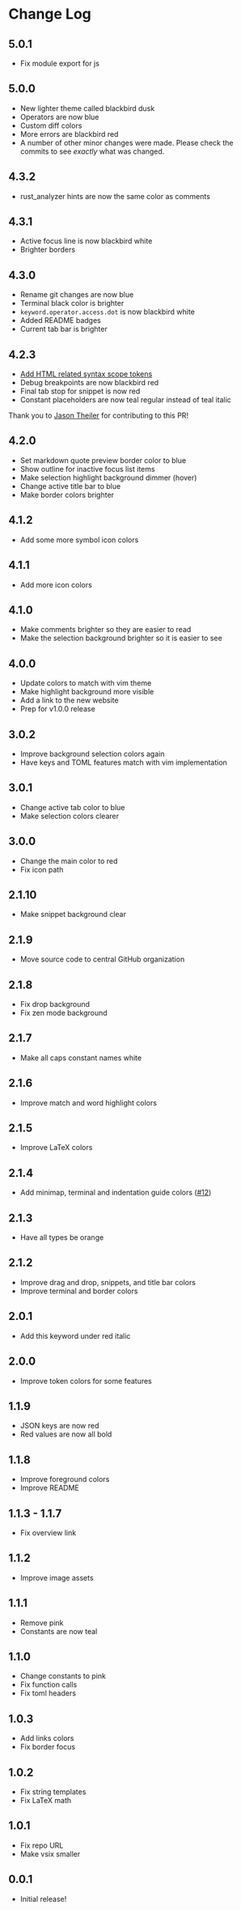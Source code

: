 # Change Log

## 5.0.1

- Fix module export for js

## 5.0.0

- New lighter theme called blackbird dusk
- Operators are now blue
- Custom diff colors
- More errors are blackbird red
- A number of other minor changes were made. Please check the commits to see _exactly_ what was changed.

## 4.3.2

- rust_analyzer hints are now the same color as comments

## 4.3.1

- Active focus line is now blackbird white
- Brighter borders

## 4.3.0

- Rename git changes are now blue
- Terminal black color is brighter
- `keyword.operator.access.dot` is now blackbird white
- Added README badges
- Current tab bar is brighter

## 4.2.3

- [Add HTML related syntax scope tokens](https://github.com/blackbirdtheme/vscode/pull/19)
- Debug breakpoints are now blackbird red
- Final tab stop for snippet is now red
- Constant placeholders are now teal regular instead of teal italic

Thank you to [Jason Theiler](https://github.com/jasontheiler) for contributing to this PR!

## 4.2.0

- Set markdown quote preview border color to blue
- Show outline for inactive focus list items
- Make selection highlight background dimmer (hover)
- Change active title bar to blue
- Make border colors brighter

## 4.1.2

- Add some more symbol icon colors

## 4.1.1

- Add more icon colors

## 4.1.0

- Make comments brighter so they are easier to read
- Make the selection background brighter so it is easier to see

## 4.0.0

- Update colors to match with vim theme
- Make highlight background more visible
- Add a link to the new website
- Prep for v1.0.0 release

## 3.0.2

- Improve background selection colors again
- Have keys and TOML features match with vim implementation

## 3.0.1

- Change active tab color to blue
- Make selection colors clearer

## 3.0.0

- Change the main color to red
- Fix icon path

## 2.1.10

- Make snippet background clear

## 2.1.9

- Move source code to central GitHub organization

## 2.1.8

- Fix drop background
- Fix zen mode background

## 2.1.7

- Make all caps constant names white

## 2.1.6

- Improve match and word highlight colors

## 2.1.5

- Improve LaTeX colors

## 2.1.4

- Add minimap, terminal and indentation guide colors ([#12](https://github.com/Matt-Gleich/blackbird/pull/12))

## 2.1.3

- Have all types be orange

## 2.1.2

- Improve drag and drop, snippets, and title bar colors
- Improve terminal and border colors

## 2.0.1

- Add this keyword under red italic

## 2.0.0

- Improve token colors for some features

## 1.1.9

- JSON keys are now red
- Red values are now all bold

## 1.1.8

- Improve foreground colors
- Improve README

## 1.1.3 - 1.1.7

- Fix overview link

## 1.1.2

- Improve image assets

## 1.1.1

- Remove pink
- Constants are now teal

## 1.1.0

- Change constants to pink
- Fix function calls
- Fix toml headers

## 1.0.3

- Add links colors
- Fix border focus

## 1.0.2

- Fix string templates
- Fix LaTeX math

## 1.0.1

- Fix repo URL
- Make vsix smaller

## 0.0.1

- Initial release!
